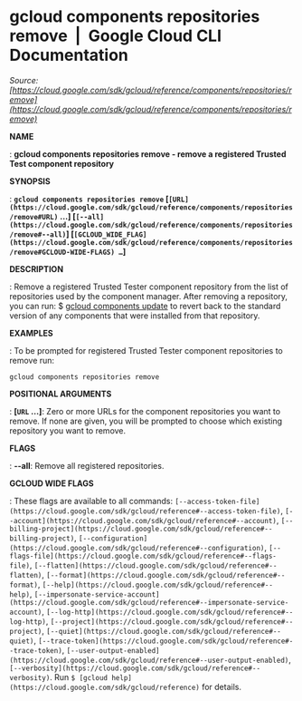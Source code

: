 # gcloud components repositories remove  |  Google Cloud CLI Documentation

*Source: [https://cloud.google.com/sdk/gcloud/reference/components/repositories/remove](https://cloud.google.com/sdk/gcloud/reference/components/repositories/remove)*

**NAME**

: **gcloud components repositories remove - remove a registered Trusted Test component repository**

**SYNOPSIS**

: **`gcloud components repositories remove` [`[URL](https://cloud.google.com/sdk/gcloud/reference/components/repositories/remove#URL)` …] [`[--all](https://cloud.google.com/sdk/gcloud/reference/components/repositories/remove#--all)`] [`[GCLOUD_WIDE_FLAG](https://cloud.google.com/sdk/gcloud/reference/components/repositories/remove#GCLOUD-WIDE-FLAGS) …`]**

**DESCRIPTION**

: Remove a registered Trusted Tester component repository from the list of
repositories used by the component manager. After removing a repository, you can
run: $ [gcloud components
update](https://cloud.google.com/sdk/gcloud/reference/components/update) to revert back to the standard version of any components that were
installed from that repository.

**EXAMPLES**

: To be prompted for registered Trusted Tester component repositories to remove
run:

```
gcloud components repositories remove
```

**POSITIONAL ARGUMENTS**

: **[`URL` …]**:
Zero or more URLs for the component repositories you want to remove. If none are
given, you will be prompted to choose which existing repository you want to
remove.

**FLAGS**

: **--all**:
Remove all registered repositories.

**GCLOUD WIDE FLAGS**

: These flags are available to all commands: `[--access-token-file](https://cloud.google.com/sdk/gcloud/reference#--access-token-file)`,
`[--account](https://cloud.google.com/sdk/gcloud/reference#--account)`, `[--billing-project](https://cloud.google.com/sdk/gcloud/reference#--billing-project)`,
`[--configuration](https://cloud.google.com/sdk/gcloud/reference#--configuration)`,
`[--flags-file](https://cloud.google.com/sdk/gcloud/reference#--flags-file)`,
`[--flatten](https://cloud.google.com/sdk/gcloud/reference#--flatten)`, `[--format](https://cloud.google.com/sdk/gcloud/reference#--format)`, `[--help](https://cloud.google.com/sdk/gcloud/reference#--help)`, `[--impersonate-service-account](https://cloud.google.com/sdk/gcloud/reference#--impersonate-service-account)`,
`[--log-http](https://cloud.google.com/sdk/gcloud/reference#--log-http)`,
`[--project](https://cloud.google.com/sdk/gcloud/reference#--project)`, `[--quiet](https://cloud.google.com/sdk/gcloud/reference#--quiet)`, `[--trace-token](https://cloud.google.com/sdk/gcloud/reference#--trace-token)`, `[--user-output-enabled](https://cloud.google.com/sdk/gcloud/reference#--user-output-enabled)`,
`[--verbosity](https://cloud.google.com/sdk/gcloud/reference#--verbosity)`.
Run `$ [gcloud help](https://cloud.google.com/sdk/gcloud/reference)` for details.